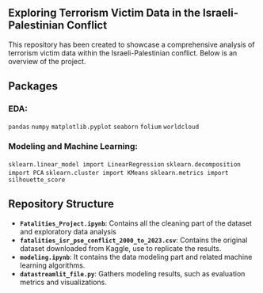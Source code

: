## Exploring Terrorism Victim Data in the Israeli-Palestinian Conflict
This repository has been created to showcase a comprehensive analysis of terrorism victim data within the Israeli-Palestinian conflict. Below is an overview of the project.

## Packages
### EDA:
`pandas` `numpy` `matplotlib.pyplot` `seaborn` `folium` `worldcloud`

### Modeling and Machine Learning:
`sklearn.linear_model import LinearRegression` `sklearn.decomposition import PCA` `sklearn.cluster import KMeans` `sklearn.metrics import silhouette_score`

## Repository Structure
- **`Fatalities_Project.ipynb`**: Contains all the cleaning part of the dataset and exploratory data analysis
- **`fatalities_isr_pse_conflict_2000_to_2023.csv`**: Contains the original dataset downloaded from Kaggle, use to replicate the results.
- **`modeling.ipynb`**: It contains the data modeling part and related machine learning algorithms.
- **`datastreamlit_file.py`**: Gathers modeling results, such as evaluation metrics and visualizations.
